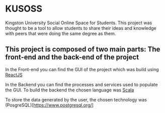 # KUSOSS

Kingston University Social Online Space for Students.
This project was thought to be a tool to allow students to share their ideas and knowledge with peers that were doing the same degree as them.

## This project is composed of two main parts: The front-end and the back-end of the project

In the Front-end you can find the GUI of the project which was build using [ReactJS](https://reactjs.org/)

In the Backend you can find the processes and services used to populate the GUI. To build the backend the chosen language was [Scala](https://www.scala-lang.org/)

To store the data generated by the user, the chosen technology was (PosgreSQL)[https://www.postgresql.org/]

